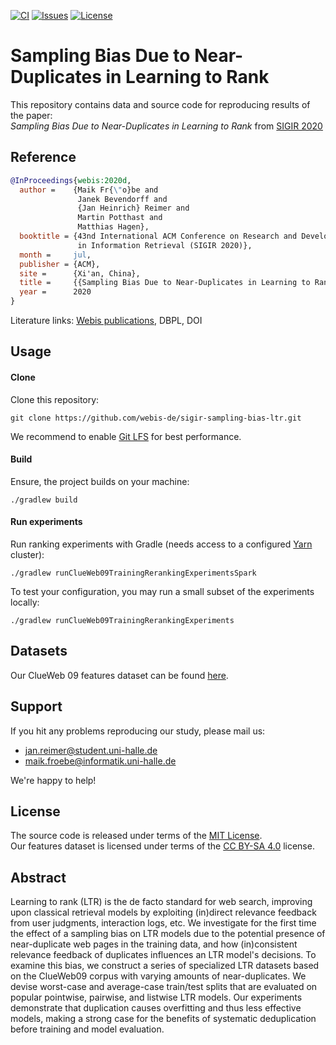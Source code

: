 [![CI](https://img.shields.io/github/workflow/status/webis-de/sigir-sampling-bias-ltr/CI?style=flat-square)](https://github.com/webis-de/sigir-sampling-bias-ltr/actions?query=workflow%3ACI)
[![Issues](https://img.shields.io/github/issues/webis-de/sigir-sampling-bias-ltr?style=flat-square)](https://github.com/webis-de/sigir-sampling-bias-ltr/issues)
[![License](https://img.shields.io/github/license/webis-de/sigir-sampling-bias-ltr?style=flat-square)](LICENSE)

# Sampling Bias Due to Near-Duplicates in Learning to Rank

This repository contains data and source code for reproducing results of the paper:  
_Sampling Bias Due to Near-Duplicates in Learning to Rank_ from [SIGIR 2020](https://sigir.org/sigir2020/)


## Reference

```bibtex
@InProceedings{webis:2020d,
  author =    {Maik Fr{\"o}be and 
               Janek Bevendorff and 
               {Jan Heinrich} Reimer and 
               Martin Potthast and 
               Matthias Hagen},
  booktitle = {43nd International ACM Conference on Research and Development 
               in Information Retrieval (SIGIR 2020)},
  month =     jul,
  publisher = {ACM},
  site =      {Xi'an, China},
  title =     {{Sampling Bias Due to Near-Duplicates in Learning to Rank}},
  year =      2020
}
```
Literature links:
[Webis publications](https://webis.de/publications.html?q=Sampling+Bias+Due+to+Near-Duplicates+in+Learning+to+Rank), 
DBPL, 
DOI


## Usage


#### Clone

Clone this repository:  
```shell script
git clone https://github.com/webis-de/sigir-sampling-bias-ltr.git
```
We recommend to enable [Git LFS](https://git-lfs.github.com/)
for best performance.


#### Build

Ensure, the project builds on your machine:
```shell script
./gradlew build
```


#### Run experiments

Run ranking experiments with Gradle
(needs access to a configured [Yarn](http://hadoop.apache.org/docs/stable/hadoop-yarn/hadoop-yarn-site/YARN.html) cluster):
```shell script
./gradlew runClueWeb09TrainingRerankingExperimentsSpark
```
To test your configuration, you may run a small subset 
of the experiments locally:
```shell script
./gradlew runClueWeb09TrainingRerankingExperiments
```


## Datasets

Our ClueWeb 09 features dataset can be found [here](data/features).


## Support

If you hit any problems reproducing our study, 
please mail us:

- [jan.reimer@student.uni-halle.de](mailto:jan.reimer@student.uni-halle.de)
- [maik.froebe@informatik.uni-halle.de](mailto:maik.froebe@informatik.uni-halle.de)

We're happy to help!


## License

The source code is released under terms of the [MIT License](LICENSE).  
Our features dataset is licensed under terms of the [CC BY-SA 4.0](https://creativecommons.org/licenses/by-sa/4.0/) license.


## Abstract

Learning to rank (LTR) is the de facto standard for web search, 
improving upon classical retrieval models 
by exploiting (in)direct relevance feedback 
from user judgments, interaction logs, etc. 
We investigate for the first time the effect of a sampling bias 
on LTR models due to the potential presence of near-duplicate web pages 
in the training data, and how (in)consistent relevance feedback 
of duplicates influences an LTR model's decisions. 
To examine this bias, we construct a series of specialized LTR datasets 
based on the ClueWeb09 corpus with varying amounts of near-duplicates. 
We devise worst-case and average-case train/test splits 
that are evaluated on popular pointwise, pairwise, and listwise LTR models. 
Our experiments demonstrate that duplication causes overfitting 
and thus less effective models, making a strong case for the benefits 
of systematic deduplication before training and model evaluation.
